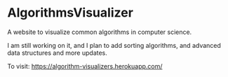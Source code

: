 # AlgorithmsVisualizer

A website to visualize common algorithms in computer science.

I am still working on it, and I plan to add sorting algorithms, and advanced data structures and more updates.

To visit: https://algorithm-visualizers.herokuapp.com/
